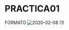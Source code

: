 # PRACTICA01
FORMATO 
![2020-02-08 (1)](https://user-images.githubusercontent.com/60724032/74091716-0e099600-4a80-11ea-8134-120a402c400a.png)
